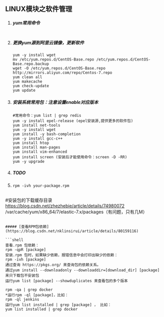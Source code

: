 ## LINUX模块之软件管理

1. ##### yum常用命令

   ```
   
   ```

2. ##### 更换yum源到阿里云镜像，更新软件

   ```shell
   yum -y install wget
   mv /etc/yum.repos.d/CentOS-Base.repo /etc/yum.repos.d/CentOS-Base.repo.backup
   wget -O /etc/yum.repos.d/CentOS-Base.repo http://mirrors.aliyun.com/repo/Centos-7.repo
   yum clean all
   yum makecache
   yum check-update
   yum update
   ```

3. ##### 安装系统常用包：注意设置enable对应版本

   ```shell
   #常用命令：yum list | grep redis
   yum -y install epel-release (epel安装源,提供更多的软件包)
   yum install net-tools
   yum -y install wget
   yum install -y bash-completion
   yum -y install gcc-c++ 
   yum install htop
   yum install man-pages
   yum install vim-enhanced
   yum install screen (安装后才能使用命令：screen -D -RR)
   yum -y upgrade
   ```

   

4. ##### TODO

5. ```shell
   rpm -ivh your-package.rpm
   
   ```


   ```
#安装包的下载缓存目录 https://blog.csdn.net/zhezhebie/article/details/74980072
   /var/cache/yum/x86_64/7/elastic-7.x/packages（有问题，只有几M）


   ```

##### [查看RPM包依赖](https://blog.csdn.net/nklinsirui/article/details/80159116)

```shell
查看.rpm 包依赖：
rpm -qpR [package]
安装.rpm 包时，如果缺少依赖，报错信息中会打印出缺少的依赖：
rpm -ivh [package]
通过查询 https://pkgs.org/ 来查询包的依赖关系。
通过yum install --downloadonly --downloaddir=[download_dir] [package] 来只下载包不安装包
运行yum list [package] --showduplicates 来查看包的多个版本

rpm -qa | grep docker
*运行rpm -ql [package]，比如：
rpm -ql jenkins
运行yum list installed | grep [package] ， 比如：
yum list installed | grep docker
```

